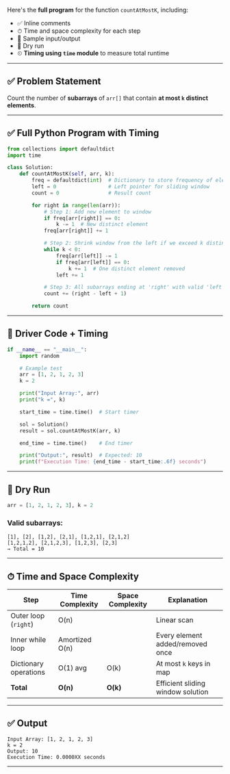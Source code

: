 Here's the **full program** for the function `countAtMostK`, including:

* ✅ Inline comments
* ⏱ Time and space complexity for each step
* 🧪 Sample input/output
* 🧠 Dry run
* ⏲ **Timing using `time` module** to measure total runtime

---

## ✅ Problem Statement

Count the number of **subarrays** of `arr[]` that contain **at most `k` distinct elements**.

---

## ✅ Full Python Program with Timing

```python
from collections import defaultdict
import time

class Solution:
    def countAtMostK(self, arr, k):
        freq = defaultdict(int)  # Dictionary to store frequency of elements in the current window
        left = 0                 # Left pointer for sliding window
        count = 0                # Result count

        for right in range(len(arr)):
            # Step 1: Add new element to window
            if freq[arr[right]] == 0:
                k -= 1  # New distinct element
            freq[arr[right]] += 1

            # Step 2: Shrink window from the left if we exceed k distinct elements
            while k < 0:
                freq[arr[left]] -= 1
                if freq[arr[left]] == 0:
                    k += 1  # One distinct element removed
                left += 1

            # Step 3: All subarrays ending at 'right' with valid 'left' are counted
            count += (right - left + 1)

        return count
```

---

## 🧪 Driver Code + Timing

```python
if __name__ == "__main__":
    import random

    # Example test
    arr = [1, 2, 1, 2, 3]
    k = 2

    print("Input Array:", arr)
    print("k =", k)

    start_time = time.time()  # Start timer

    sol = Solution()
    result = sol.countAtMostK(arr, k)

    end_time = time.time()    # End timer

    print("Output:", result)  # Expected: 10
    print(f"Execution Time: {end_time - start_time:.6f} seconds")
```

---

## 🧠 Dry Run

```python
arr = [1, 2, 1, 2, 3], k = 2
```

### Valid subarrays:

```
[1], [2], [1,2], [2,1], [1,2,1], [2,1,2]
[1,2,1,2], [2,1,2,3], [1,2,3], [2,3]
→ Total = 10
```

---

## ⏱ Time and Space Complexity

| Step                  | Time Complexity | Space Complexity | Explanation                       |
| --------------------- | --------------- | ---------------- | --------------------------------- |
| Outer loop (`right`)  | O(n)            |                  | Linear scan                       |
| Inner while loop      | Amortized O(n)  |                  | Every element added/removed once  |
| Dictionary operations | O(1) avg        | O(k)             | At most `k` keys in map           |
| **Total**             | **O(n)**        | **O(k)**         | Efficient sliding window solution |

---

## ✅ Output

```
Input Array: [1, 2, 1, 2, 3]
k = 2
Output: 10
Execution Time: 0.0000XX seconds
```

---
